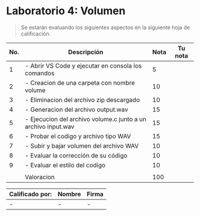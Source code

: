 # Laboratorio 4: Volumen

>Se estarán evaluando los siguientes aspectos en la siguiente hoja de calificación.

| No. | Descripción | Nota | Tu nota |
| --- | --- | --- | --- |
| 1 | - Abrir VS Code y ejecutar en consola los comandos| 5 |  |
| 2 | - Creacion de una carpeta con nombre volume | 10 |  |
| 3 | - Eliminacion del archivo zip descargado | 10 |  |
| 4 | - Generacion del archivo output.wav | 15 |  |
| 5 | - Ejecucion del archivo volume.c junto a un archivo input.wav | 15 |  |
| 6 | - Probar el codigo y archivo tipo WAV | 15 |  |
| 7 | - Subir y bajar volumen del archivo WAV | 10 |  |
| 8 | - Evaluar la corrección de su código | 10 |  |
| 9 | - Evaluar el estilo del codigo | 10 |  |
|  |  |  |
|  | Valoracion | 100 |  |


| Calificado por:| Nombre | Firma |
| --- | --- | --- |
| - | - | - |

